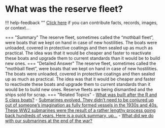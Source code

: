 # What was the reserve fleet?

!!! help-feedback ""
    <a href="/feedback/" data-feedback-link>Click here</a>
    if you can contribute facts, records, images, or context…

<a id="summary"></a>
=== "Summary"
    The reserve fleet, sometimes called the “mothball fleet”, were boats that we kept on hand in case of new hostilities. The boats were unloaded, covered in protective coatings and then sealed up as much as practical. The idea was that it would be cheaper and faster to reactivate these boats and upgrade them to current standards than it would be to build new ones.
=== "Detailed Answer"
    The reserve fleet, sometimes called the “mothball fleet”, were boats that we kept on hand in case of new hostilities.  The boats were unloaded, covered in protective coatings and then sealed up as much as practical.  The idea was that it would be cheaper and faster to reactivate these boats and upgrade them to current standards than it would be to build new ones.  Reserve fleets are being dismantled and the ships sold for scrap.
=== "Related Topics"
    - [What was built after the R and S class boats?](./what-was-built-after-the-r-and-s-class-boats.md#summary)
    - [Submarines evolved. They didn’t need to be conjured up out of someone’s imagination as fully formed vessels in the 1930s and 40s. These WW2 submarines were the result of a rather lengthy process going back hundreds of years. Here is a quick summary, up…](./submarines-evolved-they-didnt-need-to-be-conjured-up-out-of-someones-imagination.md#summary)
    - [What did we do with our submarines at the end of the war?](./what-did-we-do-with-our-submarines-at-the-end-of-the-war.md#summary)